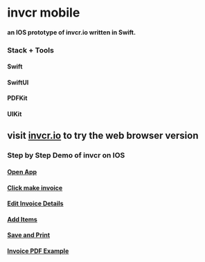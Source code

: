 <?xml version="1.0" encoding="UTF-8" standalone="no"?>
<document type="com.apple.InterfaceBuilder3.CocoaTouch.XIB" version="3.0" toolsVersion="13142" targetRuntime="iOS.CocoaTouch" propertyAccessControl="none" useAutolayout="YES" useTraitCollections="YES" useSafeAreas="YES" colorMatched="YES">
    <dependencies>
        <plugIn identifier="com.apple.InterfaceBuilder.IBCocoaTouchPlugin" version="12042"/>
    </dependencies>
    <objects>
        <placeholder placeholderIdentifier="IBFilesOwner" id="-1" userLabel="File's Owner"/>
        <placeholder placeholderIdentifier="IBFirstResponder" id="-2" customClass="UIResponder"/>
    </objects>
</document>

# invcr mobile 
#### an IOS prototype of invcr.io written in Swift. 

### Stack + Tools
#### Swift
#### SwiftUI
#### PDFKit
#### UIKit

## visit [invcr.io](https://invcr.io) to try the web browser version


### Step by Step Demo of invcr on IOS


#### [Open App](https://github.com/orenpaley/invcr-mobile/blob/main/images/01.png)
#### [Click make invoice](https://github.com/orenpaley/invcr-mobile/blob/main/images/02.png)
#### [Edit Invoice Details](https://github.com/orenpaley/invcr-mobile/blob/main/images/03.png)
#### [Add Items](https://github.com/orenpaley/invcr-mobile/blob/main/images/04.png)
#### [Save and Print](https://github.com/orenpaley/invcr-mobile/blob/main/images/05.png)
#### [Invoice PDF Example](https://github.com/orenpaley/invcr-mobile/blob/main/images/06.png)
